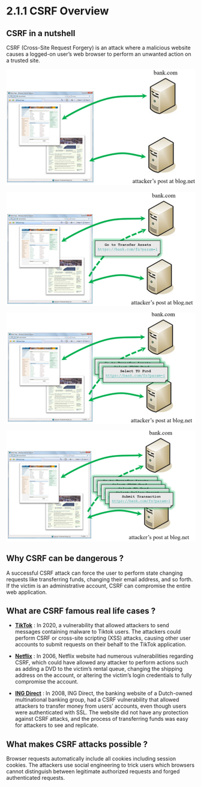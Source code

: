 # 2.1.1 CSRF Overview

## CSRF in a nutshell

CSRF (Cross-Site Request Forgery) is an attack where a malicious website causes a logged-on user’s web browser to perform an unwanted action on a trusted site.

![csrf-wf-1](../../assets/csrf-wf-1.png)

![csrf-wf-2](../../assets/csrf-wf-2.png)

![csrf-wf-3](../../assets/csrf-wf-3.png)

![csrf-wf-4](../../assets/csrf-wf-4.png)

## Why CSRF can be dangerous ?

A successful CSRF attack can force the user to perform state changing requests like transferring funds, changing their email address, and so forth. If the victim is an administrative account, CSRF can compromise the entire web application.

## What are CSRF famous real life cases ?

- **[TikTok](https://www.zdnet.com/article/tiktok-patches-reflected-xss-bug-one-click-account-takeover-exploit/)** : In 2020, a vulnerability that allowed attackers to send messages containing malware to Tiktok users. The attackers could perform CSRF or cross-site scripting (XSS) attacks, causing other user accounts to submit requests on their behalf to the TikTok application.

- **[Netflix](https://appsecnotes.blogspot.com/2009/01/netflix-csrf-revisited.html
  )** : In 2006, Netflix website had numerous vulnerabilities regarding CSRF, which could have allowed any attacker to perform actions such as adding a DVD to the victim’s rental queue, changing the shipping address on the account, or altering the victim’s login credentials to fully compromise the account.

- **[ING Direct](https://people.eecs.berkeley.edu/~daw/teaching/cs261-f11/reading/csrf.pdf
  )** : In 2008, ING Direct, the banking website of a Dutch-owned multinational banking group, had a CSRF vulnerability that allowed attackers to transfer money from users’ accounts, even though users were authenticated with SSL. The website did not have any protection against CSRF attacks, and the process of transferring funds was easy for attackers to see and replicate.

## What makes CSRF attacks possible ?

Browser requests automatically include all cookies including session cookies. The attackers use social engineering to trick users which browsers cannot distinguish between legitimate authorized requests and forged authenticated requests.

